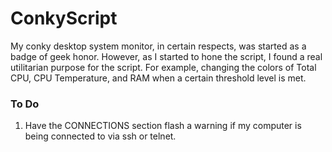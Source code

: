 # ConkyScript
My conky desktop system monitor, in certain respects, was started as a badge of geek honor. However, as I started to hone the script, I found a real utilitarian purpose for the script. For example, changing the colors of Total CPU, CPU Temperature, and RAM when a certain threshold level is met.  

### To Do  
1. Have the CONNECTIONS section flash a warning if my computer is being connected to via ssh or telnet.
